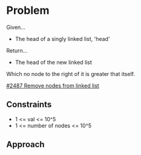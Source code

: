 
# Problem
Given...
- The head of a singly linked list, 'head'

Return...
- The head of the new linked list

Which no node to the right of it is greater that itself.

[\#2487 Remove nodes from linked list](https://leetcode.com/problems/remove-nodes-from-linked-list/description/?envType=daily-question&envId=2024-05-06)

## Constraints
- 1 <= val <= 10^5
- 1 <= number of nodes <= 10^5

## Approach
